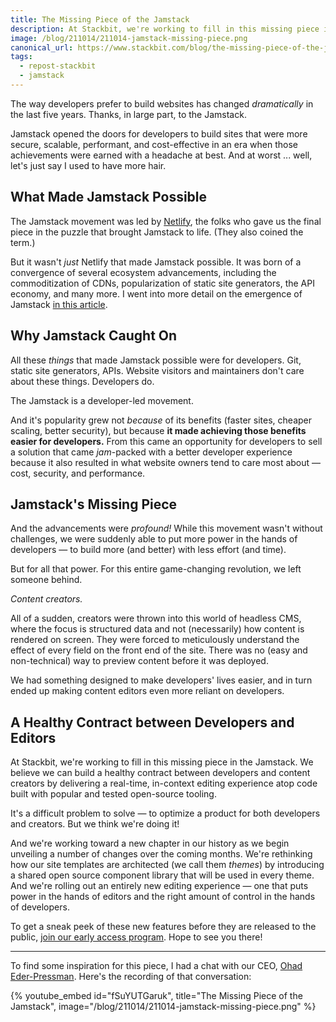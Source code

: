 ```yaml
---
title: The Missing Piece of the Jamstack
description: At Stackbit, we're working to fill in this missing piece in the Jamstack. We believe we can build a healthy contract between developers and content creators.
image: /blog/211014/211014-jamstack-missing-piece.png
canonical_url: https://www.stackbit.com/blog/the-missing-piece-of-the-jamstack/
tags:
  - repost-stackbit
  - jamstack
---
```


The way developers prefer to build websites has changed _dramatically_ in the last five years. Thanks, in large part, to the Jamstack.

Jamstack opened the doors for developers to build sites that were more secure, scalable, performant, and cost-effective in an era when those achievements were earned with a headache at best. And at worst ... well, let's just say I used to have more hair.

## What Made Jamstack Possible

The Jamstack movement was led by [Netlify](https://www.netlify.com/), the folks who gave us the final piece in the puzzle that brought Jamstack to life. (They also coined the term.)

But it wasn't _just_ Netlify that made Jamstack possible. It was born of a convergence of several ecosystem advancements, including the commoditization of CDNs, popularization of static site generators, the API economy, and many more. I went into more detail on the emergence of Jamstack [in this article](https://www.stackbit.com/blog/what-made-the-essence-of-jamstack-possible/).

## Why Jamstack Caught On

All these _things_ that made Jamstack possible were for developers. Git, static site generators, APIs. Website visitors and maintainers don't care about these things. Developers do.

The Jamstack is a developer-led movement.

And it's popularity grew not _because_ of its benefits (faster sites, cheaper scaling, better security), but because **it made achieving those benefits easier for developers.** From this came an opportunity for developers to sell a solution that came _jam_-packed with a better developer experience because it also resulted in what website owners tend to care most about — cost, security, and performance.

## Jamstack's Missing Piece

And the advancements were _profound!_ While this movement wasn't without challenges, we were suddenly able to put more power in the hands of developers — to build more (and better) with less effort (and time).

But for all that power. For this entire game-changing revolution, we left someone behind.

_Content creators._

All of a sudden, creators were thrown into this world of headless CMS, where the focus is structured data and not (necessarily) how content is rendered on screen. They were forced to meticulously understand the effect of every field on the front end of the site. There was no (easy and non-technical) way to preview content before it was deployed.

We had something designed to make developers' lives easier, and in turn ended up making content editors even more reliant on developers.

## A Healthy Contract between Developers and Editors

At Stackbit, we're working to fill in this missing piece in the Jamstack. We believe we can build a healthy contract between developers and content creators by delivering a real-time, in-context editing experience atop code built with popular and tested open-source tooling.

It's a difficult problem to solve — to optimize a product for both developers and creators. But we think we're doing it!

And we're working toward a new chapter in our history as we begin unveiling a number of changes over the coming months. We're rethinking how our site templates are architected (we call them _themes_) by introducing a shared open source component library that will be used in every theme. And we're rolling out an entirely new editing experience — one that puts power in the hands of editors and the right amount of control in the hands of developers.

To get a sneak peek of these new features before they are released to the public, [join our early access program](https://www.stackbit.com/early-access). Hope to see you there!

---

To find some inspiration for this piece, I had a chat with our CEO, [Ohad Eder-Pressman](https://twitter.com/ohadpr). Here's the recording of that conversation:

{% youtube_embed
    id="fSuYUTGaruk",
    title="The Missing Piece of the Jamstack",
    image="/blog/211014/211014-jamstack-missing-piece.png" %}
